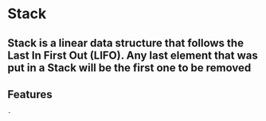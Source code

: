 # Stack
## Stack is a linear data structure that follows the Last In First Out (LIFO). Any last element that was put in a Stack will be the first one to be removed

## Features
    -